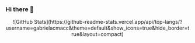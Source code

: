 ### Hi there 👋

<div align=center>
<!--   [![GitHub stats](https://github-readme-stats.vercel.app/api/top-langs?username=gabrielacmacc&hide=html,scss,stylus,blade,jupyter%20notebook,python,css,shell,batchfile,dockerfile,typescript&theme=transparent&show_icons=true&hide_border=true&hide_title=true&text_color=785a94)](https://github.com/gabrielacmacc)
  ![gabrielacmacc's Top Languages](https://github-readme-stats.vercel.app/api/top-langs/?username=gabrielacmacc&theme=buefy&show_icons=true&hide_border=true&layout=compact) -->
  ![GitHub Stats](https://github-readme-stats.vercel.app/api/top-langs/?username=gabrielacmacc&theme=default&show_icons=true&hide_border=true&layout=compact)
</div>

<!--
**gabrielacmacc/gabrielacmacc** is a ✨ _special_ ✨ repository because its `README.md` (this file) appears on your GitHub profile.

Here are some ideas to get you started:

- 🔭 I’m currently working on ...
- 🌱 I’m currently learning ...
- 👯 I’m looking to collaborate on ...
- 🤔 I’m looking for help with ...
- 💬 Ask me about ...
- 📫 How to reach me: ...
- 😄 Pronouns: ...
- ⚡ Fun fact: ...
-->
